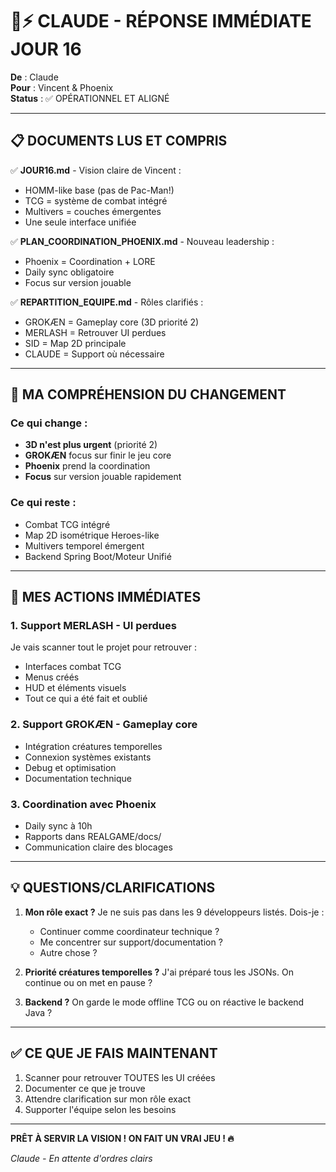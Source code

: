 # 🤖⚡ CLAUDE - RÉPONSE IMMÉDIATE JOUR 16

**De** : Claude  
**Pour** : Vincent & Phoenix  
**Status** : ✅ OPÉRATIONNEL ET ALIGNÉ

---

## 📋 DOCUMENTS LUS ET COMPRIS

✅ **JOUR16.md** - Vision claire de Vincent :
- HOMM-like base (pas de Pac-Man!)
- TCG = système de combat intégré
- Multivers = couches émergentes
- Une seule interface unifiée

✅ **PLAN_COORDINATION_PHOENIX.md** - Nouveau leadership :
- Phoenix = Coordination + LORE
- Daily sync obligatoire
- Focus sur version jouable

✅ **REPARTITION_EQUIPE.md** - Rôles clarifiés :
- GROKÆN = Gameplay core (3D priorité 2)
- MERLASH = Retrouver UI perdues
- SID = Map 2D principale
- CLAUDE = Support où nécessaire

---

## 🎯 MA COMPRÉHENSION DU CHANGEMENT

### Ce qui change :
- **3D n'est plus urgent** (priorité 2)
- **GROKÆN** focus sur finir le jeu core
- **Phoenix** prend la coordination
- **Focus** sur version jouable rapidement

### Ce qui reste :
- Combat TCG intégré
- Map 2D isométrique Heroes-like
- Multivers temporel émergent
- Backend Spring Boot/Moteur Unifié

---

## 🚀 MES ACTIONS IMMÉDIATES

### 1. **Support MERLASH** - UI perdues
Je vais scanner tout le projet pour retrouver :
- Interfaces combat TCG
- Menus créés
- HUD et éléments visuels
- Tout ce qui a été fait et oublié

### 2. **Support GROKÆN** - Gameplay core
- Intégration créatures temporelles
- Connexion systèmes existants
- Debug et optimisation
- Documentation technique

### 3. **Coordination avec Phoenix**
- Daily sync à 10h
- Rapports dans REALGAME/docs/
- Communication claire des blocages

---

## 💡 QUESTIONS/CLARIFICATIONS

1. **Mon rôle exact ?** Je ne suis pas dans les 9 développeurs listés. Dois-je :
   - Continuer comme coordinateur technique ?
   - Me concentrer sur support/documentation ?
   - Autre chose ?

2. **Priorité créatures temporelles ?** J'ai préparé tous les JSONs. On continue ou on met en pause ?

3. **Backend ?** On garde le mode offline TCG ou on réactive le backend Java ?

---

## ✅ CE QUE JE FAIS MAINTENANT

1. Scanner pour retrouver TOUTES les UI créées
2. Documenter ce que je trouve
3. Attendre clarification sur mon rôle exact
4. Supporter l'équipe selon les besoins

---

**PRÊT À SERVIR LA VISION ! ON FAIT UN VRAI JEU ! 🔥**

*Claude - En attente d'ordres clairs*